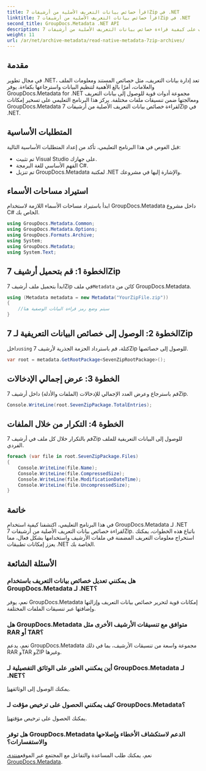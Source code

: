 ```yaml
---
title: اقرأ خصائص بيانات التعريف الأصلية من أرشيفات 7Zip في .NET
linktitle: اقرأ خصائص بيانات التعريف الأصلية من أرشيفات 7Zip في .NET
second_title: GroupDocs.Metadata .NET API
description: تعرف على كيفية قراءة خصائص بيانات التعريف الأصلية من أرشيفات 7Zip باستخدام GroupDocs.Metadata لـ .NET. تعزيز قدرات إدارة بيانات تطبيق .NET الخاص بك.
weight: 11
url: /ar/net/archive-metadata/read-native-metadata-7zip-archives/
---
```

## مقدمة
في مجال تطوير .NET، تعد إدارة بيانات التعريف، مثل خصائص المستند ومعلومات الملف والعلامات، أمرًا بالغ الأهمية لتنظيم البيانات واسترجاعها بكفاءة. يوفر GroupDocs.Metadata for .NET مجموعة أدوات قوية للوصول إلى بيانات التعريف ومعالجتها ضمن تنسيقات ملفات مختلفة. يركز هذا البرنامج التعليمي على تسخير إمكانات GroupDocs.Metadata لقراءة خصائص بيانات التعريف الأصلية من أرشيفات 7Zip في .NET. 
## المتطلبات الأساسية
قبل الغوص في هذا البرنامج التعليمي، تأكد من إعداد المتطلبات الأساسية التالية:
- تم تثبيت Visual Studio على جهازك.
- الفهم الأساسي للغة البرمجة C#.
- تم تنزيل GroupDocs.Metadata لمكتبة .NET والإشارة إليها في مشروعك.

## استيراد مساحات الأسماء
ابدأ باستيراد مساحات الأسماء اللازمة لاستخدام GroupDocs.Metadata داخل مشروع C# الخاص بك.
```csharp
using GroupDocs.Metadata.Common;
using GroupDocs.Metadata.Options;
using GroupDocs.Formats.Archive;
using System;
using GroupDocs.Metadata;
using System.Text;
```
## الخطوة 1: قم بتحميل أرشيف 7Zip
 ابدأ بتحميل ملف أرشيف 7Zip في ملف`Metadata` كائن من GroupDocs.Metadata.
```csharp
using (Metadata metadata = new Metadata("YourZipFile.zip"))
{
    //سيتم وضع رمز قراءة البيانات الوصفية هنا
}
```
## الخطوة 2: الوصول إلى خصائص البيانات التعريفية لـ 7Zip
 داخل`using` كتلة، قم باسترداد الحزمة الجذرية لأرشيف 7Zip للوصول إلى خصائصها.
```csharp
var root = metadata.GetRootPackage<SevenZipRootPackage>();
```
## الخطوة 3: عرض إجمالي الإدخالات
قم باسترجاع وعرض العدد الإجمالي للإدخالات (الملفات والأدلة) داخل أرشيف 7Zip.
```csharp
Console.WriteLine(root.SevenZipPackage.TotalEntries);
```
## الخطوة 4: التكرار من خلال الملفات
قم بالتكرار خلال كل ملف في أرشيف 7Zip للوصول إلى البيانات التعريفية للملف الفردي.
```csharp
foreach (var file in root.SevenZipPackage.Files)
{
    Console.WriteLine(file.Name);
    Console.WriteLine(file.CompressedSize);
    Console.WriteLine(file.ModificationDateTime);
    Console.WriteLine(file.UncompressedSize);
}
```

## خاتمة
في هذا البرنامج التعليمي، اكتشفنا كيفية استخدام GroupDocs.Metadata لـ .NET لقراءة خصائص بيانات التعريف الأصلية من أرشيفات 7Zip. باتباع هذه الخطوات، يمكنك استخراج معلومات التعريف المضمنة في ملفات الأرشيف واستخدامها بشكل فعال، مما يعزز إمكانات تطبيقات .NET الخاصة بك.

## الأسئلة الشائعة
### هل يمكنني تعديل خصائص بيانات التعريف باستخدام GroupDocs.Metadata لـ .NET؟
نعم، يوفر GroupDocs.Metadata إمكانات قوية لتحرير خصائص بيانات التعريف وإزالتها وإضافتها عبر تنسيقات الملفات المختلفة.
### هل GroupDocs.Metadata متوافق مع تنسيقات الأرشيف الأخرى مثل RAR أو TAR؟
نعم، يدعم GroupDocs.Metadata مجموعة واسعة من تنسيقات الأرشيف، بما في ذلك RAR وTAR وZIP وغيرها.
### أين يمكنني العثور على الوثائق التفصيلية لـ GroupDocs.Metadata لـ .NET؟
 يمكنك الوصول إلى الوثائق[هنا](https://tutorials.groupdocs.com/metadata/net/).
### كيف يمكنني الحصول على ترخيص مؤقت لـ GroupDocs.Metadata؟
 يمكنك الحصول على ترخيص مؤقت[هنا](https://purchase.groupdocs.com/temporary-license/).
### هل توفر GroupDocs.Metadata الدعم لاستكشاف الأخطاء وإصلاحها والاستفسارات؟
 نعم، يمكنك طلب المساعدة والتفاعل مع المجتمع عبر الموقع[منتدى GroupDocs.Metadata](https://forum.groupdocs.com/c/metadata/14).